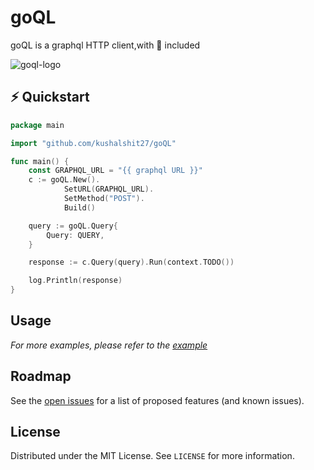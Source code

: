 # goQL
goQL is a graphql HTTP client,with :battery: included

![goql-logo](https://user-images.githubusercontent.com/43465488/222173261-efc1e3b2-c569-4254-84e4-79831370680c.png)

<!-- GETTING STARTED -->
## ⚡️ Quickstart

```go
package main

import "github.com/kushalshit27/goQL"

func main() {
   	const GRAPHQL_URL = "{{ graphql URL }}"
	c := goQL.New().
            SetURL(GRAPHQL_URL).
            SetMethod("POST").
            Build()

	query := goQL.Query{
		Query: QUERY,
	}

	response := c.Query(query).Run(context.TODO())

	log.Println(response)
}
```


## Usage

_For more examples, please refer to the [example](example)_



## Roadmap

See the [open issues](https://github.com/kushalshit27/goQL/issues) for a list of proposed features (and known issues).



## License

Distributed under the MIT License. See `LICENSE` for more information.
